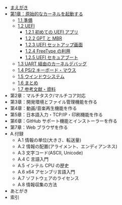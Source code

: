 
* [まえがき](README.md)
* [第1章：原始的なカーネルを起動する](chapter-1/README.md)
    * [1.1 準備](chapter-1/1_Preparation.md)
    * [1.2 UEFI](chapter-1/2_UEFI.md)
        * [1.2.1 初めての UEFI アプリ](chapter-1/2-1_UEFI_Start.md)
        * [1.2.2 GPT と MBR](chapter-1/2-2_UEFI_MBR.md)
        * [1.2.3 UEFI セットアップ画面](chapter-1/2-3_UEFI_SetupScreen.md)
        * [1.2.4 FreeType の利用](chapter-1/2-4_UEFI_FreeType_MSVC.md)
        * [1.2.5 UEFI セキュアブート](chapter-1/2-5_UEFI_SecureBoot.md)
    * [1.3 UART 経由のカーネルデバッグ](chapter-1/3_Debug.md)
    * [1.4 PS/2 キーボード・マウス](chapter-1/4_PS2.md)
    * [1.5 ウインドウシステム](chapter-1/5_Window_System.md)
    * [1.6 まとめ](chapter-1/6_Summary.md)
    * [1.7 参考文献・資料](chapter-1/7_Bibliography.md)
* 第2章：マルチタスク/マルチコア対応
* 第3章：開発環境とファイル管理機能を作る
* 第4章：動画/音楽再生機能を作る
* 第5章：日本語入力・TCP/IP・印刷機能を作る
* 第6章：GitHub サポート機能とインストーラーを作る
* 第7章：Web ブラウザを作る
* A.付録
    * A.1 情報の単位(大きさ、転送量)
    * A.2 情報の配置(アライメント、エンディアンネス)
    * A.3 文字コード(ASCII, Unicode)
    * A.4 C 言語入門
    * A.5 インテル CPU の歴史
    * A.6 x64 アセンブリ言語入門
    * A.7 ソフトウェアのライセンス
    * A.8 情報収集の方法
* あとがき
* 索引


